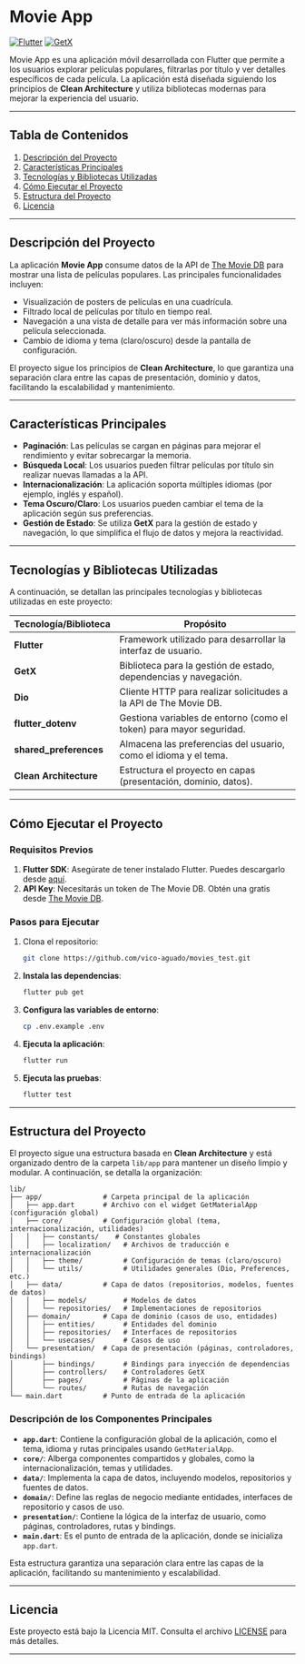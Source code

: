 # Movie App

[![Flutter](https://img.shields.io/badge/Flutter-1.22+-blue.svg)](https://flutter.dev)
[![GetX](https://img.shields.io/badge/GetX-State%20Management-blueviolet)](https://pub.dev/packages/get)

Movie App es una aplicación móvil desarrollada con Flutter que permite a los usuarios explorar películas populares, filtrarlas por título y ver detalles específicos de cada película. La aplicación está diseñada siguiendo los principios de **Clean Architecture** y utiliza bibliotecas modernas para mejorar la experiencia del usuario.

---

## Tabla de Contenidos

1. [Descripción del Proyecto](#descripción-del-proyecto)
2. [Características Principales](#características-principales)
3. [Tecnologías y Bibliotecas Utilizadas](#tecnologías-y-bibliotecas-utilizadas)
4. [Cómo Ejecutar el Proyecto](#cómo-ejecutar-el-proyecto)
5. [Estructura del Proyecto](#estructura-del-proyecto)
6. [Licencia](#licencia)

---

## Descripción del Proyecto

La aplicación **Movie App** consume datos de la API de [The Movie DB](https://www.themoviedb.org/) para mostrar una lista de películas populares. Las principales funcionalidades incluyen:

- Visualización de posters de películas en una cuadrícula.
- Filtrado local de películas por título en tiempo real.
- Navegación a una vista de detalle para ver más información sobre una película seleccionada.
- Cambio de idioma y tema (claro/oscuro) desde la pantalla de configuración.

El proyecto sigue los principios de **Clean Architecture**, lo que garantiza una separación clara entre las capas de presentación, dominio y datos, facilitando la escalabilidad y mantenimiento.

---

## Características Principales

- **Paginación**: Las películas se cargan en páginas para mejorar el rendimiento y evitar sobrecargar la memoria.
- **Búsqueda Local**: Los usuarios pueden filtrar películas por título sin realizar nuevas llamadas a la API.
- **Internacionalización**: La aplicación soporta múltiples idiomas (por ejemplo, inglés y español).
- **Tema Oscuro/Claro**: Los usuarios pueden cambiar el tema de la aplicación según sus preferencias.
- **Gestión de Estado**: Se utiliza **GetX** para la gestión de estado y navegación, lo que simplifica el flujo de datos y mejora la reactividad.

---

## Tecnologías y Bibliotecas Utilizadas

A continuación, se detallan las principales tecnologías y bibliotecas utilizadas en este proyecto:

| Tecnología/Biblioteca | Propósito                                                                 |
|------------------------|---------------------------------------------------------------------------|
| **Flutter**            | Framework utilizado para desarrollar la interfaz de usuario.             |
| **GetX**               | Biblioteca para la gestión de estado, dependencias y navegación.         |
| **Dio**                | Cliente HTTP para realizar solicitudes a la API de The Movie DB.         |
| **flutter_dotenv**     | Gestiona variables de entorno (como el token) para mayor seguridad.     |
| **shared_preferences** | Almacena las preferencias del usuario, como el idioma y el tema.          |
| **Clean Architecture** | Estructura el proyecto en capas (presentación, dominio, datos).           |

---

## Cómo Ejecutar el Proyecto

### Requisitos Previos

1. **Flutter SDK**: Asegúrate de tener instalado Flutter. Puedes descargarlo desde [aquí](https://flutter.dev/docs/get-started/install).
2. **API Key**: Necesitarás un token de The Movie DB. Obtén una gratis desde [The Movie DB](https://www.themoviedb.org/).

### Pasos para Ejecutar

1. Clona el repositorio:
   ```bash
   git clone https://github.com/vico-aguado/movies_test.git
   ```

2. **Instala las dependencias**:
   ```bash
   flutter pub get
   ```

3. **Configura las variables de entorno**:
   ```bash
   cp .env.example .env
   ```

4. **Ejecuta la aplicación**:
   ```bash
   flutter run
   ```

5. **Ejecuta las pruebas**:
   ```bash
   flutter test
   ```

---

## Estructura del Proyecto

El proyecto sigue una estructura basada en **Clean Architecture** y está organizado dentro de la carpeta `lib/app` para mantener un diseño limpio y modular. 
A continuación, se detalla la organización:

```plaintext
lib/
├── app/               # Carpeta principal de la aplicación
│   ├── app.dart       # Archivo con el widget GetMaterialApp (configuración global)
│   ├── core/          # Configuración global (tema, internacionalización, utilidades)
│   │   ├── constants/    # Constantes globales
│   │   ├── localization/   # Archivos de traducción e internacionalización
│   │   ├── theme/          # Configuración de temas (claro/oscuro)
│   │   └── utils/          # Utilidades generales (Dio, Preferences, etc.)
│   ├── data/          # Capa de datos (repositorios, modelos, fuentes de datos)
│   │   ├── models/         # Modelos de datos
│   │   └── repositories/   # Implementaciones de repositorios
│   ├── domain/        # Capa de dominio (casos de uso, entidades)
│   │   ├── entities/       # Entidades del dominio
│   │   ├── repositories/   # Interfaces de repositorios
│   │   └── usecases/       # Casos de uso
│   └── presentation/  # Capa de presentación (páginas, controladores, bindings)
│       ├── bindings/       # Bindings para inyección de dependencias
│       ├── controllers/    # Controladores GetX
│       ├── pages/          # Páginas de la aplicación
│       └── routes/         # Rutas de navegación
└── main.dart          # Punto de entrada de la aplicación
```

### Descripción de los Componentes Principales

- **`app.dart`**: Contiene la configuración global de la aplicación, como el tema, idioma y rutas principales usando `GetMaterialApp`.
- **`core/`**: Alberga componentes compartidos y globales, como la internacionalización, temas y utilidades.
- **`data/`**: Implementa la capa de datos, incluyendo modelos, repositorios y fuentes de datos.
- **`domain/`**: Define las reglas de negocio mediante entidades, interfaces de repositorio y casos de uso.
- **`presentation/`**: Contiene la lógica de la interfaz de usuario, como páginas, controladores, rutas y bindings.
- **`main.dart`**: Es el punto de entrada de la aplicación, donde se inicializa `app.dart`.

Esta estructura garantiza una separación clara entre las capas de la aplicación, facilitando su mantenimiento y escalabilidad.

--- 

## Licencia

Este proyecto está bajo la Licencia MIT. Consulta el archivo [LICENSE](LICENSE) para más detalles.

---